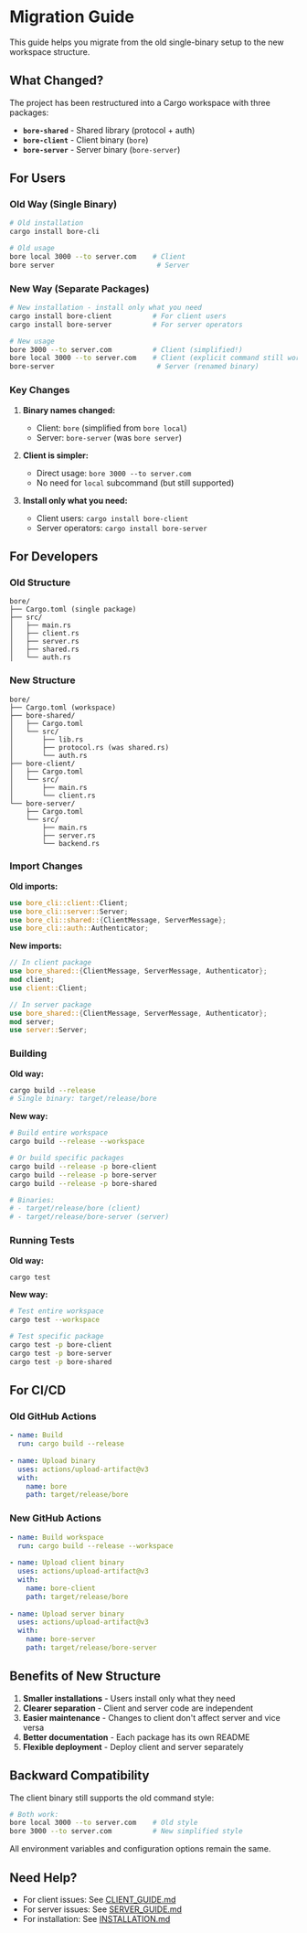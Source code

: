 # Migration Guide

This guide helps you migrate from the old single-binary setup to the new workspace structure.

## What Changed?

The project has been restructured into a Cargo workspace with three packages:

- **`bore-shared`** - Shared library (protocol + auth)
- **`bore-client`** - Client binary (`bore`)
- **`bore-server`** - Server binary (`bore-server`)

## For Users

### Old Way (Single Binary)

```bash
# Old installation
cargo install bore-cli

# Old usage
bore local 3000 --to server.com    # Client
bore server                         # Server
```

### New Way (Separate Packages)

```bash
# New installation - install only what you need
cargo install bore-client          # For client users
cargo install bore-server          # For server operators

# New usage
bore 3000 --to server.com          # Client (simplified!)
bore local 3000 --to server.com    # Client (explicit command still works)
bore-server                         # Server (renamed binary)
```

### Key Changes

1. **Binary names changed:**
   - Client: `bore` (simplified from `bore local`)
   - Server: `bore-server` (was `bore server`)

2. **Client is simpler:**
   - Direct usage: `bore 3000 --to server.com`
   - No need for `local` subcommand (but still supported)

3. **Install only what you need:**
   - Client users: `cargo install bore-client`
   - Server operators: `cargo install bore-server`

## For Developers

### Old Structure

```
bore/
├── Cargo.toml (single package)
├── src/
│   ├── main.rs
│   ├── client.rs
│   ├── server.rs
│   ├── shared.rs
│   └── auth.rs
```

### New Structure

```
bore/
├── Cargo.toml (workspace)
├── bore-shared/
│   ├── Cargo.toml
│   └── src/
│       ├── lib.rs
│       ├── protocol.rs (was shared.rs)
│       └── auth.rs
├── bore-client/
│   ├── Cargo.toml
│   └── src/
│       ├── main.rs
│       └── client.rs
└── bore-server/
    ├── Cargo.toml
    └── src/
        ├── main.rs
        ├── server.rs
        └── backend.rs
```

### Import Changes

**Old imports:**
```rust
use bore_cli::client::Client;
use bore_cli::server::Server;
use bore_cli::shared::{ClientMessage, ServerMessage};
use bore_cli::auth::Authenticator;
```

**New imports:**
```rust
// In client package
use bore_shared::{ClientMessage, ServerMessage, Authenticator};
mod client;
use client::Client;

// In server package
use bore_shared::{ClientMessage, ServerMessage, Authenticator};
mod server;
use server::Server;
```

### Building

**Old way:**
```bash
cargo build --release
# Single binary: target/release/bore
```

**New way:**
```bash
# Build entire workspace
cargo build --release --workspace

# Or build specific packages
cargo build --release -p bore-client
cargo build --release -p bore-server
cargo build --release -p bore-shared

# Binaries:
# - target/release/bore (client)
# - target/release/bore-server (server)
```

### Running Tests

**Old way:**
```bash
cargo test
```

**New way:**
```bash
# Test entire workspace
cargo test --workspace

# Test specific package
cargo test -p bore-client
cargo test -p bore-server
cargo test -p bore-shared
```

## For CI/CD

### Old GitHub Actions

```yaml
- name: Build
  run: cargo build --release
  
- name: Upload binary
  uses: actions/upload-artifact@v3
  with:
    name: bore
    path: target/release/bore
```

### New GitHub Actions

```yaml
- name: Build workspace
  run: cargo build --release --workspace
  
- name: Upload client binary
  uses: actions/upload-artifact@v3
  with:
    name: bore-client
    path: target/release/bore
    
- name: Upload server binary
  uses: actions/upload-artifact@v3
  with:
    name: bore-server
    path: target/release/bore-server
```

## Benefits of New Structure

1. **Smaller installations** - Users install only what they need
2. **Clearer separation** - Client and server code are independent
3. **Easier maintenance** - Changes to client don't affect server and vice versa
4. **Better documentation** - Each package has its own README
5. **Flexible deployment** - Deploy client and server separately

## Backward Compatibility

The client binary still supports the old command style:

```bash
# Both work:
bore local 3000 --to server.com    # Old style
bore 3000 --to server.com          # New simplified style
```

All environment variables and configuration options remain the same.

## Need Help?

- For client issues: See [CLIENT_GUIDE.md](CLIENT_GUIDE.md)
- For server issues: See [SERVER_GUIDE.md](SERVER_GUIDE.md)
- For installation: See [INSTALLATION.md](INSTALLATION.md)
